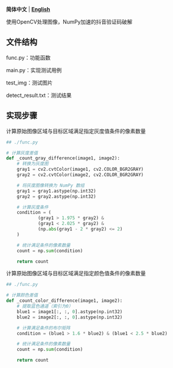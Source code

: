 **简体中文** | **[English](README-en.md)**

使用OpenCV处理图像，NumPy加速的抖音验证码破解

## 文件结构

func.py：功能函数

main.py：实现测试用例

test_img：测试图片

detect_result.txt：测试结果

## 实现步骤

计算原始图像区域与目标区域满足指定灰度值条件的像素数量

```python
## ./func.py

# 计算灰度差值
def _count_gray_difference(image1, image2):
    # 转换为灰度图
    gray1 = cv2.cvtColor(image1, cv2.COLOR_BGR2GRAY)
    gray2 = cv2.cvtColor(image2, cv2.COLOR_BGR2GRAY)

    # 将灰度图像转换为 NumPy 数组
    gray1 = gray1.astype(np.int32)
    gray2 = gray2.astype(np.int32)

    # 计算灰度条件
    condition = (
            (gray1 > 1.975 * gray2) &
            (gray1 < 2.025 * gray2) &
            (np.abs(gray1 - 2 * gray2) <= 2)
    )

    # 统计满足条件的像素数量
    count = np.sum(condition)

    return count
```

计算原始图像区域与目标区域满足指定颜色值条件的像素数量

```python
## ./func.py

# 计算颜色差值
def _count_color_difference(image1, image2):
    # 提取蓝色通道（索引为0）
    blue1 = image1[:, :, 0].astype(np.int32)
    blue2 = image2[:, :, 0].astype(np.int32)

    # 计算满足条件的布尔矩阵
    condition = (blue1 > 1.6 * blue2) & (blue1 < 2.5 * blue2)

    # 统计满足条件的像素数量
    count = np.sum(condition)

    return count
```

